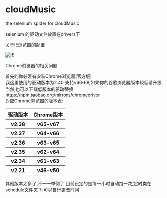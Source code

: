 # cloudMusic
the selenium spider for cloudMusic

selenium 的驱动文件放置在drivers下

关于IE浏览器的配置

![IE](https://upload-images.jianshu.io/upload_images/6213878-d45123a4cb1c2ab6.png?imageMogr2/auto-orient/strip%7CimageView2/2/w/386)

Chrome浏览器的相关问题

首先的你必须有安装Chrome浏览器(官方版)<br>
我这里使用的驱动版本为2.40,支持v66-68,如果你的谷歌浏览器版本较低请升级<br>
当然,也可以下载低版本的驱动替换 https://npm.taobao.org/mirrors/chromedriver<br>
对应Chrome浏览器的版本表:<br>
<table>
    <tr>
        <th>驱动版本</th>
        <th>Chrome版本</th>
    </tr>
    <tr>
        <th>v2.38</th>
        <th>v65-v67</th>
    </tr>
    <tr>
        <th>v2.37</th>
        <th>v64-v66</th>
    </tr>
    <tr>
        <th>v2.36</th>
        <th>v63-v65</th>
    </tr>
    <tr>
        <th>v2.35</th>
        <th>v62-v64</th>
    </tr>
    <tr>
        <th>v2.34</th>
        <th>v61-v63</th>
    </tr>
    <tr>
        <th>v2.21</th>
        <th>v46-v50</th>
    </tr>
</table>
其他版本太多了,不一一举例了
目前设定的是每一小时自动跑一次,定时类在 schedule文件夹下,可以自行更改时间

